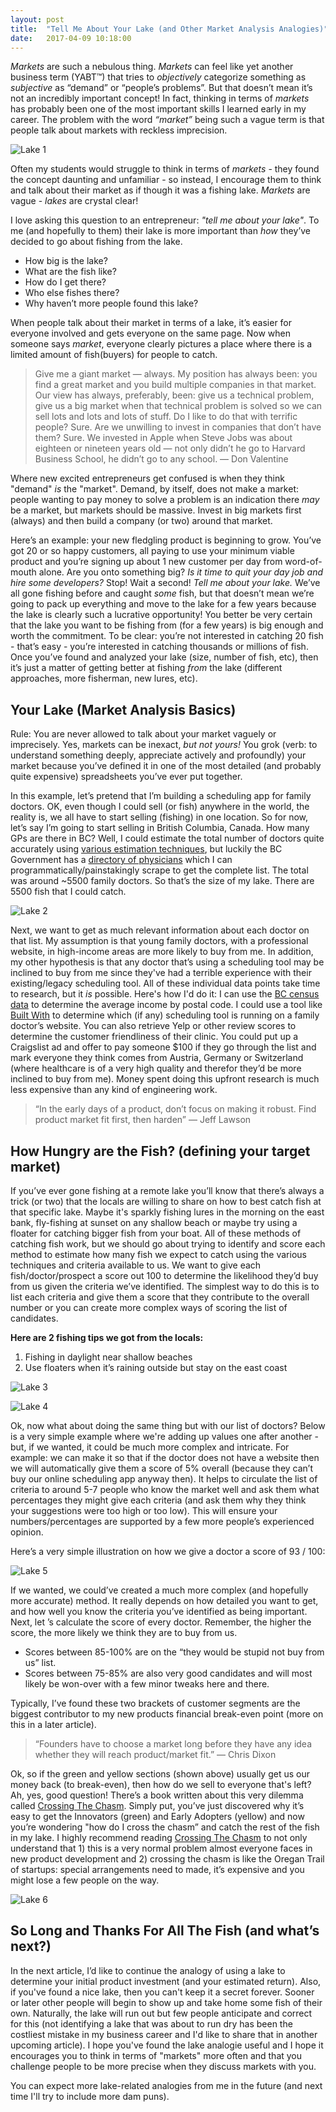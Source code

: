 ```yaml
---
layout: post
title:  "Tell Me About Your Lake (and Other Market Analysis Analogies)"
date:   2017-04-09 10:18:00
---
```


*Markets* are such a nebulous thing. *Markets* can feel like yet another business term (YABT™) that tries to *objectively* categorize something as *subjective* as “demand” or “people’s problems”. But that doesn’t mean it’s not an incredibly important concept! In fact, thinking in terms of *markets* has probably been one of the most important skills I learned early in my career. The problem with the word *“market”* being such a vague term is that people talk about markets with reckless imprecision.

![Lake 1](/assets/images/articles/lake-1.png)

<!--more-->

Often my students would struggle to think in terms of *markets* - they found the concept daunting and unfamiliar - so instead, I encourage them to think and talk about their market as if though it was a fishing lake. *Markets* are vague - *lakes* are crystal clear! 

I love asking this question to an entrepreneur: *"tell me about your lake"*. To me (and hopefully to them) their lake is more important than *how* they’ve decided to go about fishing from the lake.

- How big is the lake?
- What are the fish like?
- How do I get there?
- Who else fishes there? 
- Why haven’t more people found this lake?

When people talk about their market in terms of a lake, it’s easier for everyone involved and gets everyone on the same page. Now when someone says *market*, everyone clearly pictures a place where there is a limited amount of fish(buyers) for people to catch. 

> Give me a giant market — always. My position has always been: you find a great market and you build multiple companies in that market. Our view has always, preferably, been: give us a technical problem, give us a big market when that technical problem is solved so we can sell lots and lots and lots of stuff. Do I like to do that with terrific people? Sure. Are we unwilling to invest in companies that don’t have them? Sure. We invested in Apple when Steve Jobs was about eighteen or nineteen years old — not only didn’t he go to Harvard Business School, he didn’t go to any school. — Don Valentine

Where new excited entrepreneurs get confused is when they think "demand" *is* the "market". Demand, by itself, does not make a market: people wanting to pay money to solve a problem is an indication there *may* be a market, but markets should be massive. Invest in big markets first (always) and then build a company (or two) around that market.

Here’s an example: your new fledgling product is beginning to grow. You’ve got 20 or so happy customers, all paying to use your minimum viable product and you’re signing up about 1 new customer per day from word-of-mouth alone. Are you onto something big? *Is it time to quit your day job and hire some developers?* Stop! Wait a second! *Tell me about your lake.* We’ve all gone fishing before and caught *some* fish, but that doesn’t mean we’re going to pack up everything and move to the lake for a few years because the lake is clearly such a lucrative opportunity! You better be very certain that the lake you want to be fishing from (for a few years) is big enough and worth the commitment. To be clear: you’re not interested in catching 20 fish - that’s easy - you’re interested in catching thousands or millions of fish. Once you’ve found and analyzed your lake (size, number of fish, etc), then it’s just a matter of getting better at fishing *from* the lake (different approaches, more fisherman, new lures, etc).


## Your Lake (Market Analysis Basics)

Rule: You are never allowed to talk about your market vaguely or imprecisely. Yes, markets can be inexact, *but not yours!* You grok (verb: to understand something deeply, appreciate actively and profoundly) your market because you’ve defined it in one of the most detailed (and probably quite expensive) spreadsheets you’ve ever put together. 

In this example, let’s pretend that I’m building a scheduling app for family doctors. OK, even though I could sell (or fish) anywhere in the world, the reality is, we all have to start selling (fishing) in one location. So for now, let’s say I’m going to start selling in British Columbia, Canada. How many GPs are there in BC? Well, I could estimate the total number of doctors quite accurately using [various estimation techniques](https://en.wikipedia.org/wiki/Fermi_problem), but luckily the BC Government has a [directory of physicians](https://www.cpsbc.ca/physician_search) which I can programmatically/painstakingly scrape to get the complete list. The total was around ~5500 family doctors. So that’s the size of my lake. There are 5500 fish that I could catch.


![Lake 2](/assets/images/articles/lake-2.png)


Next, we want to get as much relevant information about each doctor on that list. My assumption is that young family doctors, with a professional website, in high-income areas are more likely to buy from me. In addition, my other hypothesis is that any doctor that’s using a scheduling tool may be inclined to buy from me since they've had a terrible experience with their existing/legacy scheduling tool. All of these individual data points take time to research, but it *is* possible. Here's how I'd do it: I can use the [BC census data](http://globalnews.ca/news/370804/income-by-postal-code/) to determine the average income by postal code. I could use a tool like [Built With](https://builtwith.com/) to determine which (if any) scheduling tool is running on a family doctor’s website. You can also retrieve Yelp or other review scores to determine the customer friendliness of their clinic. You could put up a Craigslist ad and offer to pay someone $100 if they go through the list and mark everyone they think comes from Austria, Germany or Switzerland (where healthcare is of a very high quality and therefor they’d be more inclined to buy from me). Money spent doing this upfront research is much less expensive than any kind of engineering work.

> “In the early days of a product, don’t focus on making it robust. Find product market fit first, then harden” — Jeff Lawson

## How Hungry are the Fish? (defining your target market) 

If you’ve ever gone fishing at a remote lake you’ll know that there’s always a trick (or two) that the locals are willing to share on how to best catch fish at that specific lake. Maybe it's sparkly fishing lures in the morning on the east bank, fly-fishing at sunset on any shallow beach or maybe try using a floater for catching bigger fish from your boat. All of these methods of catching fish work, but we should go about trying to identify and score each method to estimate how many fish we expect to catch using the various techniques and criteria available to us. We want to give each fish/doctor/prospect a score out 100 to determine the likelihood they’d buy from us given the criteria we’ve identified. The simplest way to do this is to list each criteria and give them a score that they contribute to the overall number or you can create more complex ways of scoring the list of candidates. 

**Here are 2 fishing tips we got from the locals:**

1. Fishing in daylight near shallow beaches 
2. Use floaters when it’s raining outside but stay on the east coast

![Lake 3](/assets/images/articles/lake-3.png)

![Lake 4](/assets/images/articles/lake-4.png)

Ok, now what about doing the same thing but with our list of doctors? Below is a very simple example where we're adding up values one after another - but, if we wanted, it could be much more complex and intricate. For example: we can make it so that if the doctor does not have a website then we will automatically give them a score of 5% overall (because they can’t buy our online scheduling app anyway then). It helps to circulate the list of criteria to around 5-7 people who know the market well and ask them what percentages they might give each criteria (and ask them why they think your suggestions were too high or too low). This will ensure your numbers/percentages are supported by a few more people’s experienced opinion. 

Here’s a very simple illustration on how we give a doctor a score of 93 / 100:

![Lake 5](/assets/images/articles/lake-5.png)

If we wanted, we could’ve created a much more complex (and hopefully more accurate) method. It really depends on how detailed you want to get, and how well you know the criteria you’ve identified as being important. Next, let ’s calculate the score of every doctor. Remember, the higher the score, the more likely we think they are to buy from us. 


- Scores between 85-100% are on the “they would be stupid not buy from us” list.
- Scores between 75-85% are also very good candidates and will most likely be won-over with a few minor tweaks here and there.  
 
Typically, I’ve found these two brackets of customer segments are the biggest contributor to my new products financial break-even point (more on this in a later article).


> “Founders have to choose a market long before they have any idea whether they will reach product/market fit.” — Chris Dixon

Ok, so if the green and yellow sections (shown above) usually get us our money back (to break-even), then how do we sell to  everyone that's left? Ah, yes, good question! There’s a book written about this very dilemma called [Crossing The Chasm](https://www.amazon.com/Crossing-Chasm-3rd-Disruptive-Mainstream/dp/0062292986/ref=sr_1_1). Simply put, you’ve just discovered why it’s easy to get the Innovators (green) and Early Adopters (yellow) and now you’re wondering "how do I cross the chasm” and catch the rest of the fish in my lake. I highly recommend reading [Crossing The Chasm](https://www.amazon.com/Crossing-Chasm-3rd-Disruptive-Mainstream/dp/0062292986/ref=sr_1_1) to not only understand that 1) this is a very normal problem almost everyone faces in new product development and 2) crossing the chasm is like the Oregan Trail of startups: special arrangements need to made, it’s expensive and you might lose a few people on the way.


![Lake 6](/assets/images/articles/lake-6.png)


## So Long and Thanks For All The Fish (and what’s next?)

In the next article, I’d like to continue the analogy of using a lake to determine your initial product investment (and your estimated return). Also, if you've found a nice lake, then you can't keep it a secret forever. Sooner or later other people will begin to show up and take home some fish of their own. Naturally, the lake will run out but few people anticipate and correct for this (not identifying a lake that was about to run dry has been the costliest mistake in my business career and I'd like to share that in another upcoming article). I hope you've found the lake analogie useful and I hope it encourages you to think in terms of "markets" more often and that you challenge people to be more precise when they discuss markets with you. 

You can expect more lake-related analogies from me in the future (and next time I'll try to include more dam puns).




